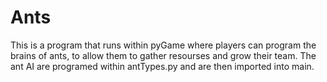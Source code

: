 # Ants
This is a program that runs within pyGame where players can program the brains of ants, to allow them to gather resourses and grow their team.
The ant AI are programed within antTypes.py and are then imported into main.
